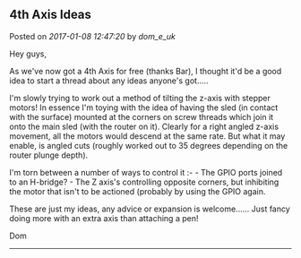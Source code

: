 ## 4th Axis Ideas
Posted on *2017-01-08 12:47:20* by *dom_e_uk*

Hey guys,

As we've now got a 4th Axis for free (thanks Bar), I thought it'd be a good idea to start a thread about any ideas anyone's got.....

I'm slowly trying to work out a method of tilting the z-axis with stepper motors! In essence I'm toying with the idea of having the sled (in contact with the surface) mounted at the corners on screw threads which join it onto the main sled (with the router on it).  Clearly for a right angled z-axis movement, all the motors would descend at the same rate.  But what it may enable, is angled cuts (roughly worked out to 35 degrees depending on the router plunge depth).

I'm torn between a number of ways to control it :- 
        - The GPIO ports joined to an H-bridge?
       - The Z axis's controlling opposite corners, but inhibiting the motor that isn't to be actioned (probably by using the GPIO again.

These are just my ideas, any advice or expansion is welcome...... Just fancy doing more with an extra axis than attaching a pen! 

Dom

---

